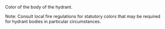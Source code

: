 Color of the body of the hydrant.

Note: Consult local fire regulations for statutory colors that may be required for hydrant bodies in particular circumstances.
